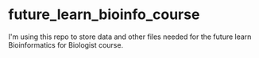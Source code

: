 # future_learn_bioinfo_course
I'm using this repo to store data and other files needed for the future learn Bioinformatics for Biologist course.
